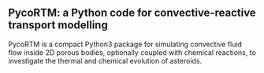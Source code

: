 ## PycoRTM: a Python code for convective-reactive transport modelling

PycoRTM is a compact Python3 package for simulating convective fluid flow inside 2D porous bodies, optionally coupled with chemical reactions, to investigate the thermal and chemical evolution of asteroids.